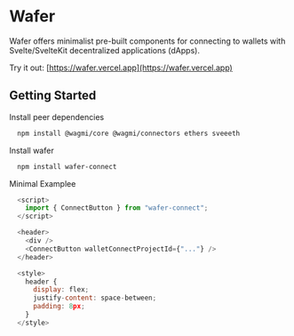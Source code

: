 # Wafer

Wafer offers minimalist pre-built components for connecting to wallets with Svelte/SvelteKit decentralized applications (dApps).

Try it out: [https://wafer.vercel.app](https://wafer.vercel.app)


## Getting Started

Install peer dependencies

```bash
  npm install @wagmi/core @wagmi/connectors ethers sveeeth
```

Install wafer

```bash
  npm install wafer-connect
```

Minimal Examplee

```js
  <script>
    import { ConnectButton } from "wafer-connect";
  </script>

  <header>
    <div />
    <ConnectButton walletConnectProjectId={"..."} />
  </header>

  <style>
    header {
      display: flex;
      justify-content: space-between;
      padding: 8px;
    }
  </style>
```
